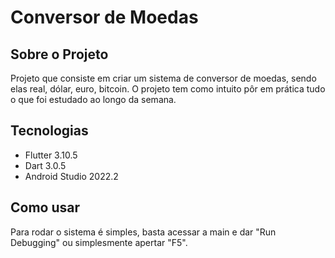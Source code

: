 # Conversor de Moedas

## Sobre o Projeto
Projeto que consiste em criar um sistema de conversor de moedas, sendo elas real, dólar, euro, bitcoin. 
O projeto tem como intuito pôr em prática tudo o que foi estudado ao longo da semana.

## Tecnologias
*   Flutter 3.10.5
*   Dart 3.0.5
*   Android Studio 2022.2
  

## Como usar 
Para rodar o sistema é simples, basta acessar a main e dar "Run Debugging" ou simplesmente apertar "F5".
